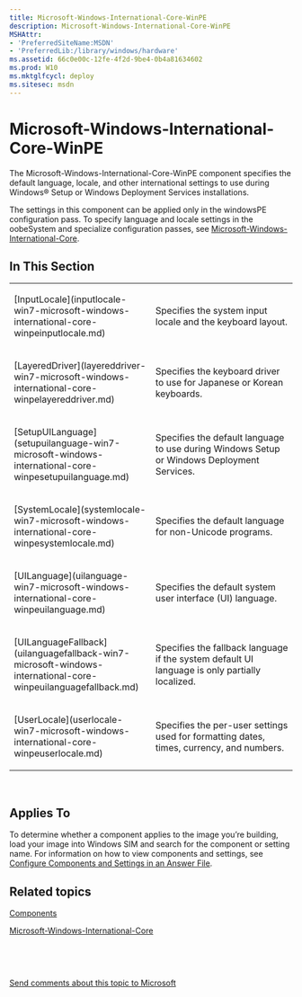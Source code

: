 ```yaml
---
title: Microsoft-Windows-International-Core-WinPE
description: Microsoft-Windows-International-Core-WinPE
MSHAttr:
- 'PreferredSiteName:MSDN'
- 'PreferredLib:/library/windows/hardware'
ms.assetid: 66c0e00c-12fe-4f2d-9be4-0b4a81634602
ms.prod: W10
ms.mktglfcycl: deploy
ms.sitesec: msdn
---
```


# Microsoft-Windows-International-Core-WinPE


The Microsoft-Windows-International-Core-WinPE component specifies the default language, locale, and other international settings to use during Windows® Setup or Windows Deployment Services installations.

The settings in this component can be applied only in the windowsPE configuration pass. To specify language and locale settings in the oobeSystem and specialize configuration passes, see [Microsoft-Windows-International-Core](microsoft-windows-international-core-win7-microsoft-windows-international-core.md).

## In This Section


<table>
<colgroup>
<col width="50%" />
<col width="50%" />
</colgroup>
<tbody>
<tr class="odd">
<td><p>[InputLocale](inputlocale-win7-microsoft-windows-international-core-winpeinputlocale.md)</p></td>
<td><p>Specifies the system input locale and the keyboard layout.</p></td>
</tr>
<tr class="even">
<td><p>[LayeredDriver](layereddriver-win7-microsoft-windows-international-core-winpelayereddriver.md)</p></td>
<td><p>Specifies the keyboard driver to use for Japanese or Korean keyboards.</p></td>
</tr>
<tr class="odd">
<td><p>[SetupUILanguage](setupuilanguage-win7-microsoft-windows-international-core-winpesetupuilanguage.md)</p></td>
<td><p>Specifies the default language to use during Windows Setup or Windows Deployment Services.</p></td>
</tr>
<tr class="even">
<td><p>[SystemLocale](systemlocale-win7-microsoft-windows-international-core-winpesystemlocale.md)</p></td>
<td><p>Specifies the default language for non-Unicode programs.</p></td>
</tr>
<tr class="odd">
<td><p>[UILanguage](uilanguage-win7-microsoft-windows-international-core-winpeuilanguage.md)</p></td>
<td><p>Specifies the default system user interface (UI) language.</p></td>
</tr>
<tr class="even">
<td><p>[UILanguageFallback](uilanguagefallback-win7-microsoft-windows-international-core-winpeuilanguagefallback.md)</p></td>
<td><p>Specifies the fallback language if the system default UI language is only partially localized.</p></td>
</tr>
<tr class="odd">
<td><p>[UserLocale](userlocale-win7-microsoft-windows-international-core-winpeuserlocale.md)</p></td>
<td><p>Specifies the per-user settings used for formatting dates, times, currency, and numbers.</p></td>
</tr>
</tbody>
</table>

 

## Applies To


To determine whether a component applies to the image you’re building, load your image into Windows SIM and search for the component or setting name. For information on how to view components and settings, see [Configure Components and Settings in an Answer File](https://msdn.microsoft.com/library/windows/hardware/dn915078).

## Related topics


[Components](components-b-unattend.md)

[Microsoft-Windows-International-Core](microsoft-windows-international-core-win7-microsoft-windows-international-core.md)

 

 

[Send comments about this topic to Microsoft](mailto:wsddocfb@microsoft.com?subject=Documentation%20feedback%20%5Bp_unattend\p_unattend%5D:%20Microsoft-Windows-International-Core-WinPE%20%20RELEASE:%20%2810/3/2016%29&body=%0A%0APRIVACY%20STATEMENT%0A%0AWe%20use%20your%20feedback%20to%20improve%20the%20documentation.%20We%20don't%20use%20your%20email%20address%20for%20any%20other%20purpose,%20and%20we'll%20remove%20your%20email%20address%20from%20our%20system%20after%20the%20issue%20that%20you're%20reporting%20is%20fixed.%20While%20we're%20working%20to%20fix%20this%20issue,%20we%20might%20send%20you%20an%20email%20message%20to%20ask%20for%20more%20info.%20Later,%20we%20might%20also%20send%20you%20an%20email%20message%20to%20let%20you%20know%20that%20we've%20addressed%20your%20feedback.%0A%0AFor%20more%20info%20about%20Microsoft's%20privacy%20policy,%20see%20http://privacy.microsoft.com/default.aspx. "Send comments about this topic to Microsoft")





